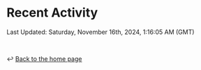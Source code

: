 # Recent Activity

<!--RECENT_ACTIVITY:start-->
<!--RECENT_ACTIVITY:end-->

<!--RECENT_ACTIVITY:last_update-->
Last Updated: Saturday, November 16th, 2024, 1:16:05 AM (GMT)
<!--RECENT_ACTIVITY:last_update_end-->

<br>

↩️ [Back to the home page](/README.md)
